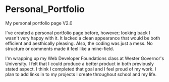 # Personal_Portfolio
My personal portfolio page V2.0
 
I've created a personal portfolio page before, however; looking back I wasn't very happy with it. It lacked a clean appearance that would be both efficient and aesthically pleasing. Also, the coding was just a mess. No structure or comments made it feel like a mine-field. 
 
I'm wrapping up my Web Developer Foundations class at Wester Governor's University. I felt that I could produce a better product in both previously stated aspect. I think I completed that goal and I feel proud of my work. I plan to add links in to my projects I create throughout school and my life.
